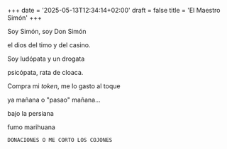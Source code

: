 +++
date = '2025-05-13T12:34:14+02:00'
draft = false
title = 'El Maestro Simón'
+++

Soy Simón, soy Don Simón

el dios del timo y del casino.

Soy ludópata y un drogata

psicópata, rata de cloaca.

Compra mi *token*, me lo gasto al toque

ya mañana o "pasao" mañana...

bajo la persiana 

fumo marihuana

``DONACIONES O ME CORTO LOS COJONES``